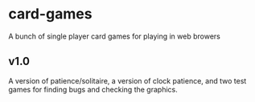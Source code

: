 # card-games
A bunch of single player card games for playing in web browers

## v1.0
A version of patience/solitaire, a version of clock patience, and two test games for finding bugs and checking the graphics.